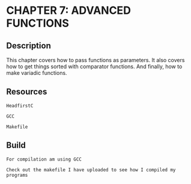 # CHAPTER 7: ADVANCED FUNCTIONS
## Description
This chapter covers how to pass functions as parameters. It also covers how to get things sorted with comparator functions. And finally, how to make variadic functions.

## Resources
    HeadfirstC

    GCC

    Makefile

## Build
    For compilation am using GCC
    
    Check out the makefile I have uploaded to see how I compiled my programs



